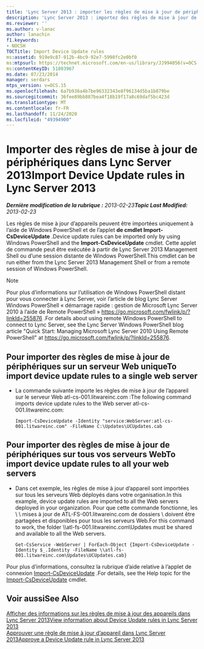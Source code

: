 ```yaml
---
title: 'Lync Server 2013 : importer les règles de mise à jour de périphériques'
description: 'Lync Server 2013 : importez des règles de mise à jour de périphériques.'
ms.reviewer: ''
ms.author: v-lanac
author: lanachin
f1.keywords:
- NOCSH
TOCTitle: Import Device Update rules
ms:assetid: 919e9c87-912b-4bc9-92e7-5998fc2e0bf0
ms:mtpsurl: https://technet.microsoft.com/en-us/library/JJ994056(v=OCS.15)
ms:contentKeyID: 51803967
ms.date: 07/23/2014
manager: serdars
mtps_version: v=OCS.15
ms.openlocfilehash: 6a7b936a4b7be96332343e8f96134d5ba1b879be
ms.sourcegitcommit: 36fee89bb887bea4f18b19f17a8c69daf5bc423d
ms.translationtype: MT
ms.contentlocale: fr-FR
ms.lasthandoff: 11/24/2020
ms.locfileid: "49394900"
---
```

# <a name="import-device-update-rules-in-lync-server-2013"></a><span data-ttu-id="722bf-103">Importer des règles de mise à jour de périphériques dans Lync Server 2013</span><span class="sxs-lookup"><span data-stu-id="722bf-103">Import Device Update rules in Lync Server 2013</span></span>

<div data-xmlns="http://www.w3.org/1999/xhtml">

<div class="topic" data-xmlns="http://www.w3.org/1999/xhtml" data-msxsl="urn:schemas-microsoft-com:xslt" data-cs="https://msdn.microsoft.com/">

<div data-asp="https://msdn2.microsoft.com/asp">



</div>

<div id="mainSection">

<div id="mainBody"><span data-ttu-id="722bf-104">

<span> </span></span><span class="sxs-lookup"><span data-stu-id="722bf-104">

<span> </span></span></span>

<span data-ttu-id="722bf-105">_**Dernière modification de la rubrique :** 2013-02-23_</span><span class="sxs-lookup"><span data-stu-id="722bf-105">_**Topic Last Modified:** 2013-02-23_</span></span>

<span data-ttu-id="722bf-106">Les règles de mise à jour d’appareils peuvent être importées uniquement à l’aide de Windows PowerShell et de l’applet **de cmdlet Import-CsDeviceUpdate** .</span><span class="sxs-lookup"><span data-stu-id="722bf-106">Device update rules can be imported only by using Windows PowerShell and the **Import-CsDeviceUpdate** cmdlet.</span></span> <span data-ttu-id="722bf-107">Cette applet de commande peut être exécutée à partir de Lync Server 2013 Management Shell ou d’une session distante de Windows PowerShell.</span><span class="sxs-lookup"><span data-stu-id="722bf-107">This cmdlet can be run either from the Lync Server 2013 Management Shell or from a remote session of Windows PowerShell.</span></span>

<div>


> [!NOTE]  
> <span data-ttu-id="722bf-108">Pour plus d’informations sur l’utilisation de Windows PowerShell distant pour vous connecter à Lync Server, voir l’article de blog Lync Server Windows PowerShell « démarrage rapide : gestion de Microsoft Lync Server 2010 à l’aide de Remote PowerShell » <A href="https://go.microsoft.com/fwlink/p/?linkid=255876">https://go.microsoft.com/fwlink/p/?linkId=255876</A> .</span><span class="sxs-lookup"><span data-stu-id="722bf-108">For details about using remote Windows PowerShell to connect to Lync Server, see the Lync Server Windows PowerShell blog article "Quick Start: Managing Microsoft Lync Server 2010 Using Remote PowerShell" at <A href="https://go.microsoft.com/fwlink/p/?linkid=255876">https://go.microsoft.com/fwlink/p/?linkId=255876</A>.</span></span>



</div>

<div>


<div>

## <a name="to-import-device-update-rules-to-a-single-web-server"></a><span data-ttu-id="722bf-109">Pour importer des règles de mise à jour de périphériques sur un serveur Web unique</span><span class="sxs-lookup"><span data-stu-id="722bf-109">To import device update rules to a single web server</span></span>

  - <span data-ttu-id="722bf-110">La commande suivante importe les règles de mise à jour de l’appareil sur le serveur Web atl-cs-001.litwareinc.com :</span><span class="sxs-lookup"><span data-stu-id="722bf-110">The following command imports device update rules to the Web server atl-cs-001.litwareinc.com:</span></span>
    
        Import-CsDeviceUpdate -Identity "service:WebServer:atl-cs-001.litwareinc.com" -FileName C:\Updates\UCUpdates.cab

</div>

<div>

## <a name="to-import-device-update-rules-to-all-your-web-servers"></a><span data-ttu-id="722bf-111">Pour importer des règles de mise à jour de périphériques sur tous vos serveurs Web</span><span class="sxs-lookup"><span data-stu-id="722bf-111">To import device update rules to all your web servers</span></span>

  - <span data-ttu-id="722bf-112">Dans cet exemple, les règles de mise à jour d’appareil sont importées sur tous les serveurs Web déployés dans votre organisation.</span><span class="sxs-lookup"><span data-stu-id="722bf-112">In this example, device update rules are imported to all the Web servers deployed in your organization.</span></span> <span data-ttu-id="722bf-113">Pour que cette commande fonctionne, les \\ \\ mises à jour de ATL-FS-001.litwareinc.com de dossiers \\ doivent être partagées et disponibles pour tous les serveurs Web.</span><span class="sxs-lookup"><span data-stu-id="722bf-113">For this command to work, the folder \\\\atl-fs-001.litwareinc.com\\Updates must be shared and available to all the Web servers.</span></span>
    
        Get-CsService -WebServer | ForEach-Object {Import-CsDeviceUpdate -Identity $_.Identity -FileName \\atl-fs-001.litwareinc.com\Updates\UCUpdates.cab}

</div>

<span data-ttu-id="722bf-114">Pour plus d’informations, consultez la rubrique d’aide relative à l’applet de connexion [Import-CsDeviceUpdate](https://docs.microsoft.com/powershell/module/skype/Import-CsDeviceUpdate) .</span><span class="sxs-lookup"><span data-stu-id="722bf-114">For details, see the Help topic for the [Import-CsDeviceUpdate](https://docs.microsoft.com/powershell/module/skype/Import-CsDeviceUpdate) cmdlet.</span></span>

</div>

<div>

## <a name="see-also"></a><span data-ttu-id="722bf-115">Voir aussi</span><span class="sxs-lookup"><span data-stu-id="722bf-115">See Also</span></span>


[<span data-ttu-id="722bf-116">Afficher des informations sur les règles de mise à jour des appareils dans Lync Server 2013</span><span class="sxs-lookup"><span data-stu-id="722bf-116">View information about Device Update rules in Lync Server 2013</span></span>](lync-server-2013-view-information-about-device-update-rules.md)  
[<span data-ttu-id="722bf-117">Approuver une règle de mise à jour d’appareil dans Lync Server 2013</span><span class="sxs-lookup"><span data-stu-id="722bf-117">Approve a Device Update rule in Lync Server 2013</span></span>](lync-server-2013-approve-a-device-update-rule.md)  
  

<span data-ttu-id="722bf-118"></div>

</div>

<span> </span>

</div>

</div>

</span><span class="sxs-lookup"><span data-stu-id="722bf-118"></div>

</div>

<span> </span>

</div>

</div>

</span></span></div>

